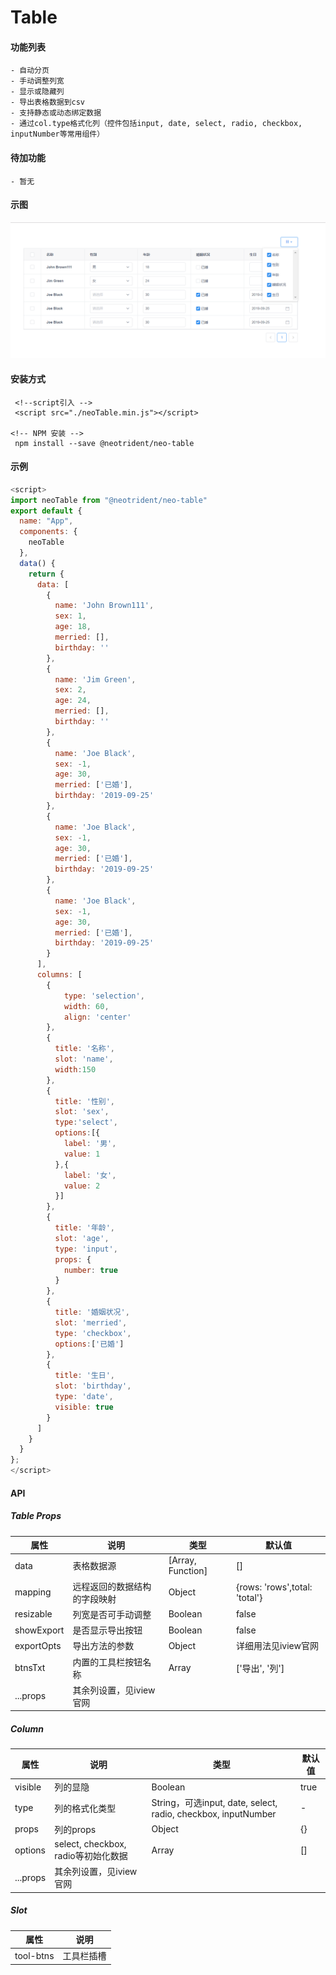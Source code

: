 # Table

#### 功能列表
	- 自动分页
	- 手动调整列宽
	- 显示或隐藏列
	- 导出表格数据到csv
	- 支持静态或动态绑定数据
	- 通过col.type格式化列（控件包括input, date, select, radio, checkbox, inputNumber等常用组件）
	
#### 待加功能
	- 暂无
#### 示图
[![demo](https://raw.githubusercontent.com/ForBurning/vue-fly/master/table.png "demo")](https://raw.githubusercontent.com/ForBurning/vue-fly/master/table.png "demo")


#### 安装方式
	 <!--script引入 -->
     <script src="./neoTable.min.js"></script>
	 
	<!-- NPM 安装 -->
     npm install --save @neotrident/neo-table
    

#### 示例
```javascript
<script>
import neoTable from "@neotrident/neo-table"
export default {
  name: "App",
  components: {
    neoTable
  },
  data() {
    return {
      data: [
        {
          name: 'John Brown111',
          sex: 1,
          age: 18,
          merried: [],
          birthday: ''
        },
        {
          name: 'Jim Green',
          sex: 2,
          age: 24,
          merried: [],
          birthday: ''
        },
        {
          name: 'Joe Black',
          sex: -1,
          age: 30,
          merried: ['已婚'],
          birthday: '2019-09-25'
        },
        {
          name: 'Joe Black',
          sex: -1,
          age: 30,
          merried: ['已婚'],
          birthday: '2019-09-25'
        },
        {
          name: 'Joe Black',
          sex: -1,
          age: 30,
          merried: ['已婚'],
          birthday: '2019-09-25'
        }
      ],
      columns: [
        {
            type: 'selection',
            width: 60,
            align: 'center'
        },
        {
          title: '名称',
          slot: 'name',
          width:150
        },
        {
          title: '性别',
          slot: 'sex',
          type:'select',
          options:[{
            label: '男',
            value: 1
          },{
            label: '女',
            value: 2
          }]
        },
        {
          title: '年龄',
          slot: 'age',
          type: 'input',
          props: {
            number: true
          }
        },
        {
          title: '婚姻状况',
          slot: 'merried',
          type: 'checkbox',
          options:['已婚']
        },
        {
          title: '生日',
          slot: 'birthday',
          type: 'date',
          visible: true
        }
      ]
    }
  }
};
</script>
```
#### API
##### Table Props
| 属性  | 说明  | 类型    |    默认值    |
| ------------ | ------------ | ------------ |  ------------    |
|  data | 表格数据源  | [Array, Function]  | []  |
|  mapping | 远程返回的数据结构的字段映射  | Object  | {rows: 'rows',total: 'total'}  |
|  resizable | 列宽是否可手动调整  | Boolean  | false  |
|  showExport | 是否显示导出按钮  | Boolean  | false  |
|  exportOpts | 导出方法的参数  | Object  | 详细用法见iview官网  |
|  btnsTxt | 内置的工具栏按钮名称  | Array  | ['导出', '列']  |
|  ...props | 其余列设置，见iview官网  |

##### Column
| 属性  | 说明  | 类型    |    默认值    |
| ------------ | ------------ | ------------ |  ------------    |
|  visible | 列的显隐  | Boolean  | true  |
|  type|列的格式化类型| String，可选input, date, select, radio, checkbox, inputNumber  | - |
|  props | 列的props  | Object  | {}  |
|  options | select, checkbox, radio等初始化数据  | Array  | []  |
|  ...props | 其余列设置，见iview官网  |

##### Slot
| 属性  | 说明  
| ------------ | ------------
|  tool-btns | 工具栏插槽

